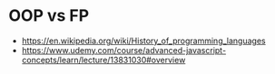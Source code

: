 # OOP vs FP
- https://en.wikipedia.org/wiki/History_of_programming_languages
- https://www.udemy.com/course/advanced-javascript-concepts/learn/lecture/13831030#overview
